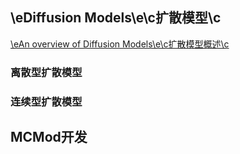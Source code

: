 ## \eDiffusion Models\e\c扩散模型\c
[\eAn overview of Diffusion Models\e\c扩散模型概述\c](https://omnisyr.github.io/post/-eAn%20Overview%20of%20Diffusion%20Models-e-c-kuo-san-mo-xing-gai-shu--c.html)

### 离散型扩散模型

### 连续型扩散模型

## MCMod开发

<!-- ##{"script":"<script src='https://OmnisyR.github.io/assets/GmeekTOC.js'></script>"}## -->